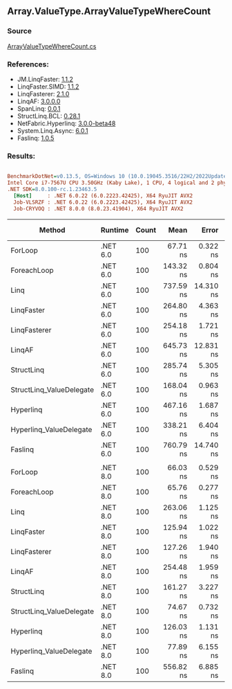 ﻿## Array.ValueType.ArrayValueTypeWhereCount

### Source
[ArrayValueTypeWhereCount.cs](../LinqBenchmarks/Array/ValueType/ArrayValueTypeWhereCount.cs)

### References:
- JM.LinqFaster: [1.1.2](https://www.nuget.org/packages/JM.LinqFaster/1.1.2)
- LinqFaster.SIMD: [1.1.2](https://www.nuget.org/packages/LinqFaster.SIMD/1.0.3)
- LinqFasterer: [2.1.0](https://www.nuget.org/packages/LinqFasterer/2.1.0)
- LinqAF: [3.0.0.0](https://www.nuget.org/packages/LinqAF/3.0.0.0)
- SpanLinq: [0.0.1](https://www.nuget.org/packages/SpanLinq/0.0.1)
- StructLinq.BCL: [0.28.1](https://www.nuget.org/packages/StructLinq/0.28.1)
- NetFabric.Hyperlinq: [3.0.0-beta48](https://www.nuget.org/packages/NetFabric.Hyperlinq/3.0.0-beta48)
- System.Linq.Async: [6.0.1](https://www.nuget.org/packages/System.Linq.Async/6.0.1)
- Faslinq: [1.0.5](https://www.nuget.org/packages/Faslinq/1.0.5)

### Results:
``` ini

BenchmarkDotNet=v0.13.5, OS=Windows 10 (10.0.19045.3516/22H2/2022Update)
Intel Core i7-7567U CPU 3.50GHz (Kaby Lake), 1 CPU, 4 logical and 2 physical cores
.NET SDK=8.0.100-rc.1.23463.5
  [Host]     : .NET 6.0.22 (6.0.2223.42425), X64 RyuJIT AVX2
  Job-VLSRZF : .NET 6.0.22 (6.0.2223.42425), X64 RyuJIT AVX2
  Job-CRYVOQ : .NET 8.0.0 (8.0.23.41904), X64 RyuJIT AVX2


```
|                   Method |  Runtime | Count |      Mean |     Error |    StdDev |    Median |         Ratio | RatioSD |   Gen0 | Allocated | Alloc Ratio |
|------------------------- |--------- |------ |----------:|----------:|----------:|----------:|--------------:|--------:|-------:|----------:|------------:|
|                  ForLoop | .NET 6.0 |   100 |  67.71 ns |  0.322 ns |  0.269 ns |  67.68 ns |      baseline |         |      - |         - |          NA |
|              ForeachLoop | .NET 6.0 |   100 | 143.32 ns |  0.804 ns |  0.713 ns | 143.31 ns |  2.12x slower |   0.01x |      - |         - |          NA |
|                     Linq | .NET 6.0 |   100 | 737.59 ns | 14.310 ns | 12.685 ns | 733.96 ns | 10.90x slower |   0.21x | 0.0153 |      32 B |          NA |
|               LinqFaster | .NET 6.0 |   100 | 264.80 ns |  4.363 ns |  4.285 ns | 263.09 ns |  3.91x slower |   0.08x |      - |         - |          NA |
|             LinqFasterer | .NET 6.0 |   100 | 254.18 ns |  1.721 ns |  1.344 ns | 254.19 ns |  3.75x slower |   0.02x |      - |         - |          NA |
|                   LinqAF | .NET 6.0 |   100 | 645.73 ns | 12.831 ns | 24.411 ns | 640.09 ns |  9.46x slower |   0.26x |      - |         - |          NA |
|               StructLinq | .NET 6.0 |   100 | 285.74 ns |  5.305 ns |  4.142 ns | 283.99 ns |  4.22x slower |   0.07x | 0.0305 |      64 B |          NA |
| StructLinq_ValueDelegate | .NET 6.0 |   100 | 168.04 ns |  0.963 ns |  0.805 ns | 167.76 ns |  2.48x slower |   0.02x |      - |         - |          NA |
|                Hyperlinq | .NET 6.0 |   100 | 467.16 ns |  1.687 ns |  1.409 ns | 466.90 ns |  6.90x slower |   0.03x |      - |         - |          NA |
|  Hyperlinq_ValueDelegate | .NET 6.0 |   100 | 338.21 ns |  6.404 ns |  5.990 ns | 335.03 ns |  5.00x slower |   0.10x |      - |         - |          NA |
|                  Faslinq | .NET 6.0 |   100 | 760.79 ns | 14.740 ns | 13.067 ns | 760.10 ns | 11.20x slower |   0.15x | 3.0670 |    6424 B |          NA |
|                          |          |       |           |           |           |           |               |         |        |           |             |
|                  ForLoop | .NET 8.0 |   100 |  66.03 ns |  0.529 ns |  0.495 ns |  65.85 ns |      baseline |         |      - |         - |          NA |
|              ForeachLoop | .NET 8.0 |   100 |  65.76 ns |  0.277 ns |  0.231 ns |  65.72 ns |  1.00x faster |   0.01x |      - |         - |          NA |
|                     Linq | .NET 8.0 |   100 | 263.06 ns |  1.125 ns |  0.879 ns | 263.47 ns |  3.99x slower |   0.03x | 0.0153 |      32 B |          NA |
|               LinqFaster | .NET 8.0 |   100 | 125.94 ns |  1.022 ns |  0.956 ns | 125.62 ns |  1.91x slower |   0.02x |      - |         - |          NA |
|             LinqFasterer | .NET 8.0 |   100 | 127.26 ns |  1.940 ns |  1.515 ns | 127.33 ns |  1.93x slower |   0.03x |      - |         - |          NA |
|                   LinqAF | .NET 8.0 |   100 | 254.48 ns |  1.959 ns |  1.833 ns | 254.43 ns |  3.85x slower |   0.04x |      - |         - |          NA |
|               StructLinq | .NET 8.0 |   100 | 161.27 ns |  3.227 ns |  4.524 ns | 161.79 ns |  2.43x slower |   0.09x | 0.0305 |      64 B |          NA |
| StructLinq_ValueDelegate | .NET 8.0 |   100 |  74.67 ns |  0.732 ns |  0.612 ns |  74.56 ns |  1.13x slower |   0.01x |      - |         - |          NA |
|                Hyperlinq | .NET 8.0 |   100 | 126.03 ns |  1.131 ns |  0.945 ns | 125.71 ns |  1.91x slower |   0.02x |      - |         - |          NA |
|  Hyperlinq_ValueDelegate | .NET 8.0 |   100 |  77.89 ns |  6.155 ns | 18.147 ns |  67.72 ns |  1.02x slower |   0.08x |      - |         - |          NA |
|                  Faslinq | .NET 8.0 |   100 | 556.82 ns |  6.885 ns |  6.440 ns | 553.47 ns |  8.43x slower |   0.13x | 3.0670 |    6424 B |          NA |
